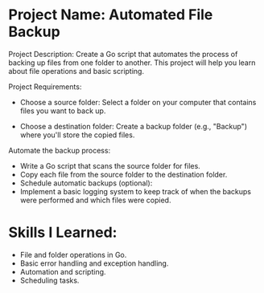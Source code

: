 # Project Name: Automated File Backup

Project Description:
Create a Go script that automates the process of backing up files from one folder to another. This project will help you learn about file operations and basic scripting.

Project Requirements:

 * Choose a source folder: Select a folder on your computer that contains files you want to back up.

* Choose a destination folder: Create a backup folder (e.g., "Backup") where you'll store the copied files.

Automate the backup process:

* Write a Go script that scans the source folder for files.
* Copy each file from the source folder to the destination folder.
* Schedule automatic backups (optional):
* Implement a basic logging system to keep track of when the backups were performed and which files were copied.


# Skills I Learned:

* File and folder operations in Go.
* Basic error handling and exception handling.
* Automation and scripting.
* Scheduling tasks.
